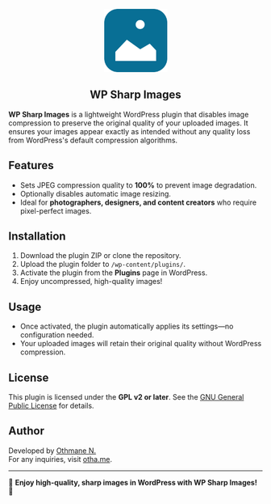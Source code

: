 <p align="center">
  <a href="#">
    <img src="/.github/ressources/icon.png" alt="logo" width="125px">
  </a>
</p>
<h2 align="center">WP Sharp Images</h2>


**WP Sharp Images** is a lightweight WordPress plugin that disables image compression to preserve the original quality of your uploaded images. It ensures your images appear exactly as intended without any quality loss from WordPress's default compression algorithms.

## Features

- Sets JPEG compression quality to **100%** to prevent image degradation.
- Optionally disables automatic image resizing.
- Ideal for **photographers, designers, and content creators** who require pixel-perfect images.

## Installation

1. Download the plugin ZIP or clone the repository.
2. Upload the plugin folder to `/wp-content/plugins/`.
3. Activate the plugin from the **Plugins** page in WordPress.
4. Enjoy uncompressed, high-quality images!

## Usage

- Once activated, the plugin automatically applies its settings—no configuration needed.
- Your uploaded images will retain their original quality without WordPress compression.

## License

This plugin is licensed under the **GPL v2 or later**. See the [GNU General Public License](https://www.gnu.org/licenses/gpl-2.0.html) for details.

## Author

Developed by [Othmane N.](https://otha.me)  
For any inquiries, visit [otha.me](https://otha.me).

---
🌟 **Enjoy high-quality, sharp images in WordPress with WP Sharp Images!** 🚀
